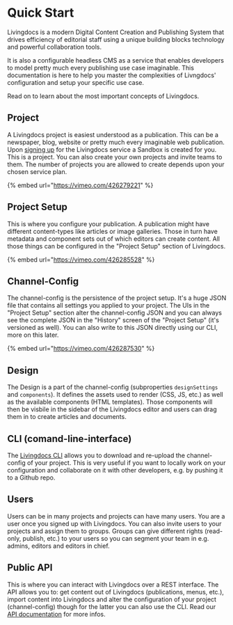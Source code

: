 # Quick Start

Livingdocs is a modern Digital Content Creation and Publishing System that drives efficiency of editorial staff using a unique building blocks technology and powerful collaboration tools.

It is also a configurable headless CMS as a service that enables developers to model pretty much every publishing use case imaginable. This documentation is here to help you master the complexities of Livngdocs' configuration and setup your specific use case.

Read on to learn about the most important concepts of Livingdocs.

## Project

A Livingdocs project is easiest understood as a publication. This can be a newspaper, blog, website or pretty much every imaginable web publication. Upon [signing up](https://edit.livingdocs.io) for the Livingdocs service a Sandbox is created for you. This is a project. You can also create your own projects and invite teams to them. The number of projects you are allowed to create depends upon your chosen service plan.

{% embed url="https://vimeo.com/426279221" %}

## Project Setup

This is where you configure your publication. A publication might have different content-types like articles or image galleries. Those in turn have metadata and component sets out of which editors can create content. All those things can be configured in the "Project Setup" section of Livingdocs.

{% embed url="https://vimeo.com/426285528" %}

## Channel-Config

The channel-config is the persistence of the project setup. It's a huge JSON file that contains all settings you applied to your project. The UIs in the "Project Setup" section alter the channel-config JSON and you can always see the complete JSON in the "History" screen of the "Project Setup" \(it's versioned as well\). You can also write to this JSON directly using our CLI, more on this later.

{% embed url="https://vimeo.com/426287530" %}

## Design

The Design is a part of the channel-config \(subproperties `designSettings` and `components`\). It defines the assets used to render \(CSS, JS, etc.\) as well as the available components \(HTML templates\). Those components will then be visbile in the sidebar of the Livingdocs editor and users can drag them in to create articles and documents.

## CLI \(comand-line-interface\)

The [Livingdocs CLI](https://github.com/livingdocsIO/livingdocs-cli) allows you to download and re-upload the channel-config of your project. This is very useful if you want to locally work on your configuration and collaborate on it with other developers, e.g. by pushing it to a Github repo.

## Users

Users can be in many projects and projects can have many users. You are a user once you signed up with Livingdocs. You can also invite users to your projects and assign them to groups. Groups can give different rights \(read-only, publish, etc.\) to your users so you can segment your team in e.g. admins, editors and editors in chief.

## Public API

This is where you can interact with Livingdocs over a REST interface. The API allows you to: get content out of Livingdocs \(publications, menus, etc.\), import content into Livingdocs and alter the configuration of your project \(channel-config\) though for the latter you can also use the CLI. Read our [API documentation](https://edit.livingdocs.io/public-api) for more infos.

